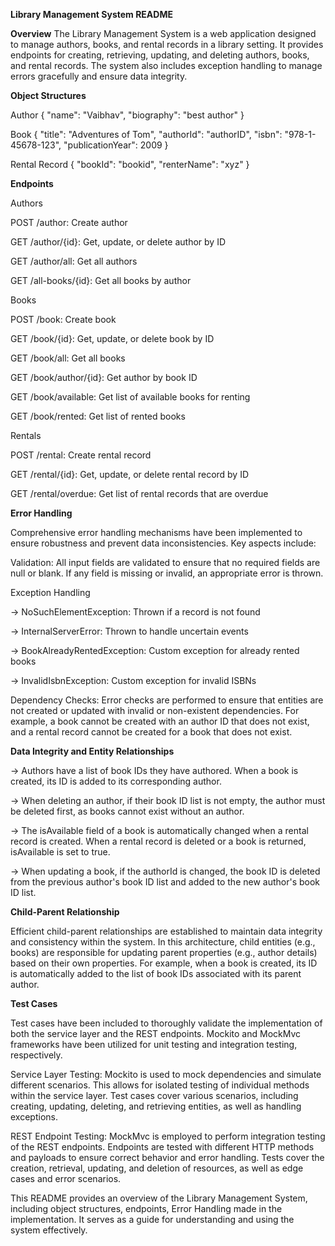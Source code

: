 
**Library Management System README**

**Overview**
The Library Management System is a web application designed to manage authors, books, and rental records in a library setting. It provides endpoints for creating, retrieving, updating, and deleting authors, books, and rental records. The system also includes exception handling to manage errors gracefully and ensure data integrity.


**Object Structures**

Author
{
    "name": "Vaibhav",
    "biography": "best author"
}

Book
{
    "title": "Adventures of Tom",
    "authorId": "authorID",
    "isbn": "978-1-45678-123",
    "publicationYear": 2009
}

Rental Record
{
    "bookId": "bookid",
    "renterName": "xyz"
}


**Endpoints**

Authors

POST /author: Create author

GET /author/{id}: Get, update, or delete author by ID

GET /author/all: Get all authors

GET /all-books/{id}: Get all books by author

Books

POST /book: Create book

GET /book/{id}: Get, update, or delete book by ID

GET /book/all: Get all books

GET /book/author/{id}: Get author by book ID

GET /book/available: Get list of available books for renting

GET /book/rented: Get list of rented books

Rentals

POST /rental: Create rental record

GET /rental/{id}: Get, update, or delete rental record by ID

GET /rental/overdue: Get list of rental records that are overdue


**Error Handling**

Comprehensive error handling mechanisms have been implemented to ensure robustness and prevent data inconsistencies. Key aspects include:

Validation: All input fields are validated to ensure that no required fields are null or blank. If any field is missing or invalid, an appropriate error is thrown.

Exception Handling

-> NoSuchElementException: Thrown if a record is not found

-> InternalServerError: Thrown to handle uncertain events

-> BookAlreadyRentedException: Custom exception for already rented books

-> InvalidIsbnException: Custom exception for invalid ISBNs

Dependency Checks: Error checks are performed to ensure that entities are not created or updated with invalid or non-existent dependencies. For example, a book cannot be created with an author ID that does not exist, and a rental record cannot be created for a book that does not exist.


**Data Integrity and Entity Relationships**

-> Authors have a list of book IDs they have authored. When a book is created, its ID is added to its corresponding author.

-> When deleting an author, if their book ID list is not empty, the author must be deleted first, as books cannot exist without an author.

-> The isAvailable field of a book is automatically changed when a rental record is created. When a rental record is deleted or a book is returned, isAvailable is set to true.

-> When updating a book, if the authorId is changed, the book ID is deleted from the previous author's book ID list and added to the new author's book ID list.


**Child-Parent Relationship**

Efficient child-parent relationships are established to maintain data integrity and consistency within the system. In this architecture, child entities (e.g., books) are responsible for updating parent properties (e.g., author details) based on their own properties. For example, when a book is created, its ID is automatically added to the list of book IDs associated with its parent author.



**Test Cases**

Test cases have been included to thoroughly validate the implementation of both the service layer and the REST endpoints. Mockito and MockMvc frameworks have been utilized for unit testing and integration testing, respectively.

Service Layer Testing: Mockito is used to mock dependencies and simulate different scenarios. This allows for isolated testing of individual methods within the service layer. Test cases cover various scenarios, including creating, updating, deleting, and retrieving entities, as well as handling exceptions.



REST Endpoint Testing: MockMvc is employed to perform integration testing of the REST endpoints. Endpoints are tested with different HTTP methods and payloads to ensure correct behavior and error handling. Tests cover the creation, retrieval, updating, and deletion of resources, as well as edge cases and error scenarios.

This README provides an overview of the Library Management System, including object structures, endpoints, Error Handling made in the implementation. It serves as a guide for understanding and using the system effectively.
